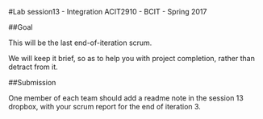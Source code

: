 #Lab session13 - Integration
ACIT2910 - BCIT - Spring 2017

##Goal

This will be the last end-of-iteration scrum.

We will keep it brief, so as to help you with project completion,
rather than detract from it.

##Submission

One member of each team should add a readme note in the session 13 dropbox,
with your scrum report for the end of iteration 3.
